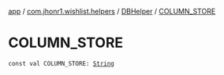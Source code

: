 [app](../../index.md) / [com.jhonr1.wishlist.helpers](../index.md) / [DBHelper](index.md) / [COLUMN_STORE](./-c-o-l-u-m-n_-s-t-o-r-e.md)

# COLUMN_STORE

`const val COLUMN_STORE: `[`String`](https://kotlinlang.org/api/latest/jvm/stdlib/kotlin/-string/index.html)